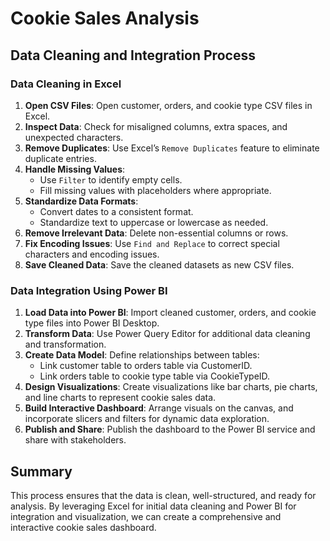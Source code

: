 # Cookie Sales Analysis

## Data Cleaning and Integration Process

### Data Cleaning in Excel
1. **Open CSV Files**: Open customer, orders, and cookie type CSV files in Excel.
2. **Inspect Data**: Check for misaligned columns, extra spaces, and unexpected characters.
3. **Remove Duplicates**: Use Excel’s `Remove Duplicates` feature to eliminate duplicate entries.
4. **Handle Missing Values**: 
   - Use `Filter` to identify empty cells.
   - Fill missing values with placeholders where appropriate.
5. **Standardize Data Formats**:
   - Convert dates to a consistent format.
   - Standardize text to uppercase or lowercase as needed.
6. **Remove Irrelevant Data**: Delete non-essential columns or rows.
7. **Fix Encoding Issues**: Use `Find and Replace` to correct special characters and encoding issues.
8. **Save Cleaned Data**: Save the cleaned datasets as new CSV files.

### Data Integration Using Power BI
1. **Load Data into Power BI**: Import cleaned customer, orders, and cookie type files into Power BI Desktop.
2. **Transform Data**: Use Power Query Editor for additional data cleaning and transformation.
3. **Create Data Model**: Define relationships between tables:
   - Link customer table to orders table via CustomerID.
   - Link orders table to cookie type table via CookieTypeID.
4. **Design Visualizations**: Create visualizations like bar charts, pie charts, and line charts to represent cookie sales data.
5. **Build Interactive Dashboard**: Arrange visuals on the canvas, and incorporate slicers and filters for dynamic data exploration.
6. **Publish and Share**: Publish the dashboard to the Power BI service and share with stakeholders.

## Summary
This process ensures that the data is clean, well-structured, and ready for analysis. By leveraging Excel for initial data cleaning and Power BI for integration and visualization, we can create a comprehensive and interactive cookie sales dashboard.

